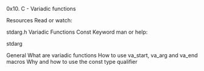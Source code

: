 0x10. C - Variadic functions

Resources
Read or watch:

stdarg.h
Variadic Functions
Const Keyword
man or help:

stdarg

General
What are variadic functions
How to use va_start, va_arg and va_end macros
Why and how to use the const type qualifier
